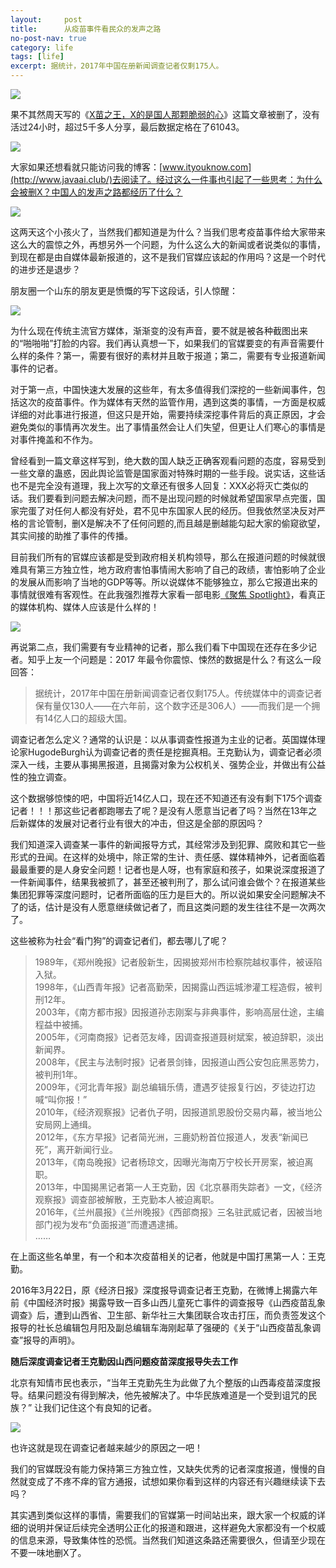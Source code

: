 ```yaml
---
layout:     post
title:      从疫苗事件看民众的发声之路
no-post-nav: true
category: life
tags: [life]
excerpt: 据统计，2017年中国在册新闻调查记者仅剩175人。
---
```


![](http://www.itmind.net/assets/images/2018/life/fengsha.png)

果不其然周天写的《[X苗之王，X的是国人那颗脆弱的心](http://www.javaai.club/life/2018/07/22/yi-miao-zhi-wang.html)》这篇文章被删了，没有活过24小时，超过5千多人分享，最后数据定格在了61043。

![](http://www.itmind.net/assets/images/2018/life/xdata.png)

大家如果还想看就只能访问我的博客：[www.ityouknow.com](http://www.javaai.club/)去阅读了。经过这么一件事也引起了一些思考：为什么会被删X？中国人的发声之路都经历了什么？

![](http://www.itmind.net/assets/images/2018/life/dazhen.png)

这两天这个小孩火了，当然我们都知道是为什么？当我们思考疫苗事件给大家带来这么大的震惊之外，再想另外一个问题，为什么这么大的新闻或者说类似的事情，到现在都是由自媒体最新报道的，这不是我们官媒应该起的作用吗？这是一个时代的进步还是退步？

朋友圈一个山东的朋友更是愤慨的写下这段话，引人惊醒：

![](http://www.itmind.net/assets/images/2018/life/pengyouqun.jpeg)

为什么现在传统主流官方媒体，渐渐变的没有声音，要不就是被各种截图出来的“啪啪啪”打脸的内容。我们再认真想一下，如果我们的官媒要变的有声音需要什么样的条件？第一，需要有很好的素材并且敢于报道；第二，需要有专业报道新闻事件的记者。

对于第一点，中国快速大发展的这些年，有太多值得我们深挖的一些新闻事件，包括这次的疫苗事件。作为媒体有天然的监管作用，遇到这类的事情，一方面是权威详细的对此事进行报道，但这只是开始，需要持续深挖事件背后的真正原因，才会避免类似的事情再次发生。出了事情虽然会让人们失望，但更让人们寒心的事情是对事件掩盖和不作为。

曾经看到一篇文章这样写到，绝大数的国人缺乏正确客观看问题的态度，容易受到一些文章的蛊惑，因此舆论监管是国家面对特殊时期的一些手段。说实话，这些话也不是完全没有道理，我上次写的文章还有很多人回复：XXX必将灭亡类似的话。我们要看到问题去解决问题，而不是出现问题的时候就希望国家早点完蛋，国家完蛋了对任何人都没有好处，君不见中东国家人民的经历。但我依然坚决反对严格的言论管制，删X是解决不了任何问题的,而且越是删越能勾起大家的偷窥欲望，其实间接的助推了事件的传播。

目前我们所有的官媒应该都是受到政府相关机构领导，那么在报道问题的时候就很难具有第三方独立性，地方政府害怕事情闹大影响了自己的政绩，害怕影响了企业的发展从而影响了当地的GDP等等。所以说媒体不能够独立，那么它报道出来的事情就很难有客观性。在此我强烈推荐大家看一部电影[《聚焦 Spotlight》](https://movie.douban.com/subject/25954475/)，看真正的媒体机构、媒体人应该是什么样的！

![](http://www.itmind.net/assets/images/2018/life/Spotlight.png)

再说第二点，我们需要有专业精神的记者，那么我们看下中国现在还存在多少记者。知乎上友一个问题是：2017 年最令你震惊、悚然的数据是什么？有这么一段回答：

> 据统计，2017年中国在册新闻调查记者仅剩175人。传统媒体中的调查记者保有量仅130人——在六年前，这个数字还是306人）——而我们是一个拥有14亿人口的超级大国。

调查记者怎么定义？通常的认识是：以从事调查性报道为主业的记者。英国媒体理论家HugodeBurgh认为调查记者的责任是挖掘真相。王克勤认为，调查记者必须深入一线，主要从事揭黑报道，且揭露对象为公权机关、强势企业，并做出有公益性的独立调查。

这个数据够惊悚的吧，中国将近14亿人口，现在还不知道还有没有剩下175个调查记者！！！那这些记者都跑哪去了呢？是没有人愿意当记者了吗？当然在13年之后新媒体的发展对记者行业有很大的冲击，但这是全部的原因吗？

我们知道深入调查某一事件的新闻报导方式，其经常涉及到犯罪、腐败和其它一些形式的丑闻。在这样的处境中，除正常的生计、责任感、媒体精神外，记者面临着最最重要的是人身安全问题！记者也是人呀，也有家庭和孩子，如果说深度报道了一件新闻事件，结果我被抓了，甚至还被判刑了，那么试问谁会做个？在报道某些集团犯罪等深度问题时，记者所面临的压力是巨大的。所以说如果安全问题解决不了的话，估计是没有人愿意继续做记者了，而且这类问题的发生往往不是一次两次了。

这些被称为社会‌‌“看门狗‌‌”的调查记者们，都去哪儿了呢？

> 1989年，《郑州晚报》记者殷新生，因揭披郑州市检察院越权事件，被诬陷入狱。  
> 1998年，《山西青年报》记者高勤荣，因揭露山西运城渗灌工程造假，被判刑12年。   
> 2003年，《南方都市报》因报道孙志刚案与非典事件，影响高层仕途，主编程益中被捕。  
> 2005年，《河南商报》记者范友峰，因调查报道聂树斌案，被迫辞职，淡出新闻界。  
> 2008年，《民主与法制时报》记者景剑锋，因报道山西公安包庇黑恶势力，被判刑1年。   
> 2009年，《河北青年报》副总编辑乐倩，遭遇歹徒报复行凶，歹徒边打边喊‌‌“叫你报！‌‌”  
> 2010年，《经济观察报》记者仇子明，因报道凯恩股份交易内幕，被当地公安局网上通缉。  
> 2012年，《东方早报》记者简光洲，三鹿奶粉首位报道人，发表‌‌“新闻已死‌‌”，离开新闻行业。  
> 2013年，《南岛晚报》记者杨琼文，因曝光海南万宁校长开房案，被迫离职。    
> 2013年，中国揭黑记者第一人王克勤，因《北京暴雨失踪者》一文，《经济观察报》调查部被解散，王克勤本人被迫离职。    
> 2016年，《兰州晨报》《兰州晚报》《西部商报》三名驻武威记者，因被当地部门视为发布‌‌“负面报道‌‌”而遭遇逮捕。    
> ……

在上面这些名单里，有一个和本次疫苗相关的记者，他就是中国打黑第一人：王克勤。

2016年3月22日，原《经济日报》深度报导调查记者王克勤，在微博上揭露六年前《中国经济时报》揭露导致一百多山西儿童死亡事件的调查报导《山西疫苗乱象调查》后，遭到山西省、卫生部、新华社三大集团联合攻击打压，而负责签发这个报导的社长总编辑包月阳及副总编辑车海刚起草了强硬的《关于“山西疫苗乱象调查”报导的声明》。

**随后深度调查记者王克勤因山西问题疫苗深度报导失去工作**

北京有知情市民也表示，“当年王克勤先生为此做了九个整版的山西毒疫苗深度报导。结果问题没有得到解决，他先被解决了。中华民族难道是一个受到诅咒的民族？”  让我们记住这个有良知的记者。

![](http://www.itmind.net/assets/images/2018/life/wangkeqian.jpg)

也许这就是现在调查记者越来越少的原因之一吧！

我们的官媒既没有能力保持第三方独立性，又缺失优秀的记者深度报道，慢慢的自然就变成了不疼不痒的官方通报，试想如果你看到这样的内容还有兴趣继续读下去吗？

其实遇到类似这样的事情，需要我们的官媒第一时间站出来，跟大家一个权威的详细的说明并保证后续完全透明公正化的报道和跟进，这样避免大家都没有一个权威的信息来源，导致集体性的恐慌。当然我们知道这条路还需要很久，但请至少现在不要一味地删X了。


